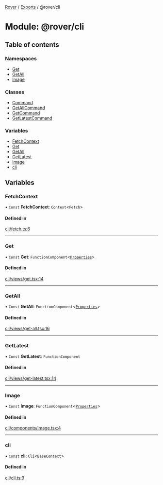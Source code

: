 [Rover](../README.md) / [Exports](../modules.md) / @rover/cli

# Module: @rover/cli

## Table of contents

### Namespaces

- [Get](_rover_cli.Get.md)
- [GetAll](_rover_cli.GetAll.md)
- [Image](_rover_cli.Image.md)

### Classes

- [Command](../classes/_rover_cli.Command.md)
- [GetAllCommand](../classes/_rover_cli.GetAllCommand.md)
- [GetCommand](../classes/_rover_cli.GetCommand.md)
- [GetLatestCommand](../classes/_rover_cli.GetLatestCommand.md)

### Variables

- [FetchContext](_rover_cli.md#fetchcontext)
- [Get](_rover_cli.md#get)
- [GetAll](_rover_cli.md#getall)
- [GetLatest](_rover_cli.md#getlatest)
- [Image](_rover_cli.md#image)
- [cli](_rover_cli.md#cli)

## Variables

### FetchContext

• `Const` **FetchContext**: `Context`<`Fetch`\>

#### Defined in

[cli/fetch.ts:6](https://github.com/kasperisager/rover/blob/a90c066/cli/fetch.ts#L6)

___

### Get

• `Const` **Get**: `FunctionComponent`<[`Properties`](../interfaces/_rover_cli.Get.Properties.md)\>

#### Defined in

[cli/views/get.tsx:14](https://github.com/kasperisager/rover/blob/a90c066/cli/views/get.tsx#L14)

___

### GetAll

• `Const` **GetAll**: `FunctionComponent`<[`Properties`](../interfaces/_rover_cli.GetAll.Properties.md)\>

#### Defined in

[cli/views/get-all.tsx:16](https://github.com/kasperisager/rover/blob/a90c066/cli/views/get-all.tsx#L16)

___

### GetLatest

• `Const` **GetLatest**: `FunctionComponent`

#### Defined in

[cli/views/get-latest.tsx:14](https://github.com/kasperisager/rover/blob/a90c066/cli/views/get-latest.tsx#L14)

___

### Image

• `Const` **Image**: `FunctionComponent`<[`Properties`](../interfaces/_rover_cli.Image.Properties.md)\>

#### Defined in

[cli/components/image.tsx:4](https://github.com/kasperisager/rover/blob/a90c066/cli/components/image.tsx#L4)

___

### cli

• `Const` **cli**: `Cli`<`BaseContext`\>

#### Defined in

[cli/cli.ts:9](https://github.com/kasperisager/rover/blob/a90c066/cli/cli.ts#L9)
